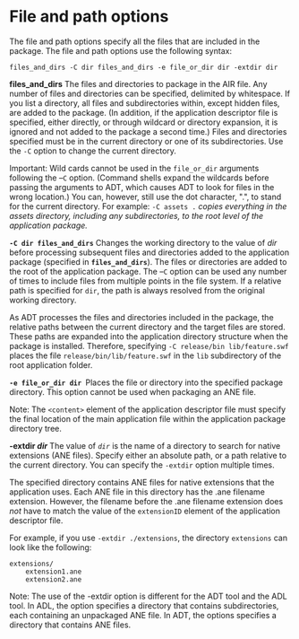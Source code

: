 # File and path options

<div>

The file and path options specify all the files that are included in the
package. The file and path options use the following syntax:

    files_and_dirs -C dir files_and_dirs -e file_or_dir dir -extdir dir

**files_and_dirs** The files and directories to package in the AIR file. Any
number of files and directories can be specified, delimited by whitespace. If
you list a directory, all files and subdirectories within, except hidden files,
are added to the package. (In addition, if the application descriptor file is
specified, either directly, or through wildcard or directory expansion, it is
ignored and not added to the package a second time.) Files and directories
specified must be in the current directory or one of its subdirectories. Use the
`-C` option to change the current directory.

<div>

Important: Wild cards cannot be used in the `file_or_dir` arguments following
the –`C` option. (Command shells expand the wildcards before passing the
arguments to ADT, which causes ADT to look for files in the wrong location.) You
can, however, still use the dot character, ".", to stand for the current
directory. For example: `-C assets .` _copies everything in the assets
directory, including any subdirectories, to the root level of the application
package._

</div>

**`-C dir files_and_dirs`** Changes the working directory to the value of _dir_
before processing subsequent files and directories added to the application
package (specified in **`files_and_dirs`**). The files or directories are added
to the root of the application package. The –`C` option can be used any number
of times to include files from multiple points in the file system. If a relative
path is specified for `dir`, the path is always resolved from the original
working directory.

As ADT processes the files and directories included in the package, the relative
paths between the current directory and the target files are stored. These paths
are expanded into the application directory structure when the package is
installed. Therefore, specifying `-C release/bin lib/feature.swf` places the
file `release/bin/lib/feature.swf` in the `lib` subdirectory of the root
application folder.

**`-e file_or_dir dir`**` `Places the file or directory into the specified
package directory. This option cannot be used when packaging an ANE file.

<div>

Note: The `<content>` element of the application descriptor file must specify
the final location of the main application file within the application package
directory tree.

</div>

**-extdir _dir_** The value of _`dir`_ is the name of a directory to search for
native extensions (ANE files). Specify either an absolute path, or a path
relative to the current directory. You can specify the `-extdir` option multiple
times.

The specified directory contains ANE files for native extensions that the
application uses. Each ANE file in this directory has the .ane filename
extension. However, the filename before the .ane filename extension does _not_
have to match the value of the `extensionID` element of the application
descriptor file.

For example, if you use `-extdir ./extensions`, the directory `extensions` can
look like the following:

<div>

    extensions/
        extension1.ane
        extension2.ane


</div>

<div>

Note: The use of the -extdir option is different for the ADT tool and the ADL
tool. In ADL, the option specifies a directory that contains subdirectories,
each containing an unpackaged ANE file. In ADT, the options specifies a
directory that contains ANE files.

</div>

</div>

<div>

<div>



</div>

</div>
